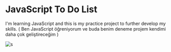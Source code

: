 # JavaScript To Do List

I'm learning JavaScript and this is my practice project to further develop my skills. ( Ben JavaScript öğreniyorum ve buda benim deneme projem kendimi daha çok geliştireceğim ) 

![s](https://github.com/TurKLoJeN/calculatorJS/assets/32311900/1a786702-1b27-47c8-a281-983f455d59d3)


